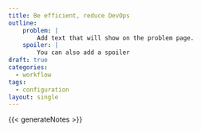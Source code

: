 ```yaml
---
title: Be efficient, reduce DevOps
outline:
    problem: |
        Add text that will show on the problem page.
    spoiler: |
        You can also add a spoiler
draft: true
categories:
  - workflow
tags:
  - configuration
layout: single
---
```


{{< generateNotes >}}
